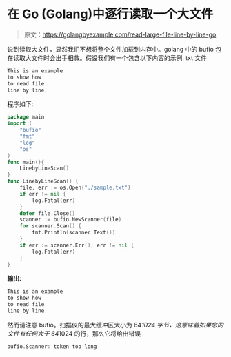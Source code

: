 # 在 Go (Golang)中逐行读取一个大文件

> 原文：<https://golangbyexample.com/read-large-file-line-by-line-go>

说到读取大文件，显然我们不想将整个文件加载到内存中。golang 中的 bufio 包在读取大文件时会出手相救。假设我们有一个包含以下内容的示例. txt 文件

```go
This is an example
to show how
to read file 
line by line.
```

程序如下:

```go
package main
import (
    "bufio"
    "fmt"
    "log"
    "os"
)
func main(){
    LinebyLineScan()
}
func LinebyLineScan() {
    file, err := os.Open("./sample.txt")
    if err != nil {
        log.Fatal(err)
    }
    defer file.Close()
    scanner := bufio.NewScanner(file)
    for scanner.Scan() {
        fmt.Println(scanner.Text())
    }
    if err := scanner.Err(); err != nil {
        log.Fatal(err)
    }
}
```

**输出:**

```go
This is an example
to show how 
to read file 
line by line.
```

然而请注意 bufio。扫描仪的最大缓冲区大小为 64*1024 字节，这意味着如果您的文件有任何大于 64*1024 的行，那么它将给出错误

```go
bufio.Scanner: token too long
```